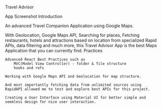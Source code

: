 Travel Advisor

App Screenshot
Introduction

An advanced Travel Companion Application using Google Maps.

With Geolocation, Google Maps API, Searching for places, Fetching restaurants, hotels and attractions based on location from specialized Rapid APIs, data filtering and much more, this Travel Advisor App is the best Maps Application that you can currently find.
Practices

    Advanced React Best Practices such as
        MVC(Model View Controller) - folder & file structure
        hooks and refs

    Working with Google Maps API and Geolocation for map structure.

    And most importantly fetching data from unlimited sources using RapidAPI allowed me to test and explore best APIs for this project.

    Creating a User Interface using Material UI for better simple and seemless design for nice user interaction.
